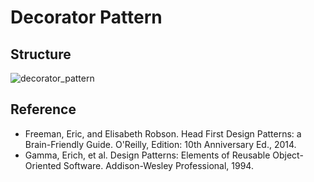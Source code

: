 # Decorator Pattern

## Structure
![decorator_pattern](https://raw.githubusercontent.com/Code2Bits/Design-Patterns-Java/master/Structural%20Patterns/Decorator/Images/decorator_pattern.png)

## Reference
* Freeman, Eric, and Elisabeth Robson. Head First Design Patterns: a Brain-Friendly Guide. O'Reilly, Edition: 10th Anniversary Ed., 2014.
* Gamma, Erich, et al. Design Patterns: Elements of Reusable Object-Oriented Software. Addison-Wesley Professional, 1994.